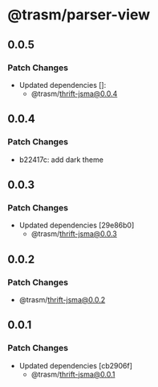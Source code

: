# @trasm/parser-view

## 0.0.5

### Patch Changes

- Updated dependencies []:
  - @trasm/thrift-jsma@0.0.4

## 0.0.4

### Patch Changes

- b22417c: add dark theme

## 0.0.3

### Patch Changes

- Updated dependencies [29e86b0]
  - @trasm/thrift-jsma@0.0.3

## 0.0.2

### Patch Changes

- @trasm/thrift-jsma@0.0.2

## 0.0.1

### Patch Changes

- Updated dependencies [cb2906f]
  - @trasm/thrift-jsma@0.0.1
